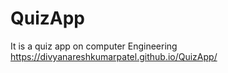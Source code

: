 # QuizApp
It is a quiz app on computer Engineering
https://divyanareshkumarpatel.github.io/QuizApp/
